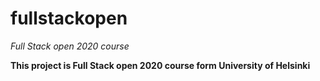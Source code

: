 # fullstackopen
*Full Stack open 2020 course*

**This project is Full Stack open 2020 course form University of Helsinki**
